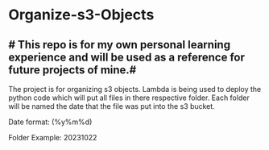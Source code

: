 # Organize-s3-Objects
<h2># This repo is for my own personal learning experience and will be used as a reference for future projects of mine.#</h2>
<p>The project is for organizing s3 objects. Lambda is being used to deploy the python code which will put all files in there respective folder. Each folder will be named the date that the file was put into the s3 bucket.</p>

<p>Date format: (%y%m%d)</p>
<p>Folder Example: 20231022</p>
